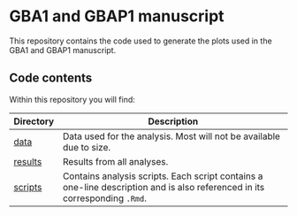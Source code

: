 
<!-- README.md is generated from README.Rmd. Please edit that file -->
# GBA1 and GBAP1 manuscript

This repository contains the code used to generate the plots used in the GBA1 and GBAP1 manuscript.

## Code contents

Within this repository you will find:

<table>
<colgroup>
<col width="11%" />
<col width="88%" />
</colgroup>
<thead>
<tr class="header">
<th>Directory</th>
<th>Description</th>
</tr>
</thead>
<tbody>
<tr class="odd">
<td><a href="data" class="uri">data</a></td>
<td>Data used for the analysis. Most will not be available due to size.</td>
</tr>
<tr class="even">
<td><a href="results" class="uri">results</a></td>
<td>Results from all analyses.</td>
</tr>
<tr class="odd">
<td><a href="scripts" class="uri">scripts</a></td>
<td>Contains analysis scripts. Each script contains a one-line description and is also referenced in its corresponding <code>.Rmd</code>.</td>
</tr>
</tbody>
</table>
